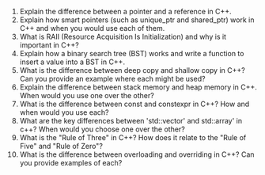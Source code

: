1. Explain the difference between a pointer and a reference in C++.
2. Explain how smart pointers (such as unique_ptr and shared_ptr) work in C++ and when you would use each of them.
3. What is RAII (Resource Acquisition Is Initialization) and why is it important in C++?
4. Explain how a binary search tree (BST) works and write a function to insert a value into a BST in C++.
5. What is the difference between deep copy and shallow copy in C++? Can you provide an example where each might be used?
6. Explain the difference between stack memory and heap memory in C++. When would you use one over the other?
7. What is the difference between const and constexpr in C++? How and when would you use each?
8. What are the key differences between 'std::vector' and std::array' in c++? When would you choose one over the other?
9. What is the "Rule of Three" in C++? How does it relate to the "Rule of Five" and "Rule of Zero"?
10. What is the difference between overloading and overriding in C++? Can you provide examples of each?
